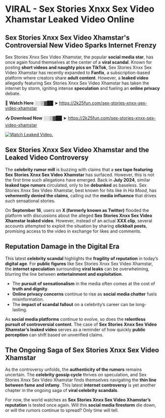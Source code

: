 # VIRAL - Sex Stories Xnxx Sex Video Xhamstar Leaked Video Online

## **Sex Stories Xnxx Sex Video Xhamstar's Controversial New Video Sparks Internet Frenzy**  

Sex Stories Xnxx Sex Video Xhamstar, the popular **social media star**, has once again found themselves at the center of a **viral scandal**. Known for posting **short videos and naughty pics on TikTok**, Sex Stories Xnxx Sex Video Xhamstar has recently expanded to **Fanfix**, a subscription-based platform where creators share **adult content**. However, a **leaked video** allegedly featuring Sex Stories Xnxx Sex Video Xhamstar has taken the internet by storm, igniting intense **speculation** and fueling an **online privacy** debate.  

🔴 **Watch Here** ░░▒▓██ ➤ https://2k25fun.com/sex-stories-xnxx-sex-video-xhamstar  

📥 **Download Now** ░░▒▓██ ➤ https://2k25fun.com/sex-stories-xnxx-sex-video-xhamstar  

[![Watch Leaked Video.](https://miro.medium.com/v2/resize:fit:828/format:webp/1*cilzJN44JGOrTw9NJCrNHA.gif "Watch Leaked Video")](https://2k25fun.com/sex-stories-xnxx-sex-video-xhamstar)

## **Sex Stories Xnxx Sex Video Xhamstar and the Leaked Video Controversy**  

The **celebrity rumor mill** is buzzing with claims that a **sex tape featuring Sex Stories Xnxx Sex Video Xhamstar** has surfaced. However, this is not the first time such allegations have emerged. Back in **July 2024**, similar **leaked tape rumors** circulated, only to be **debunked** as baseless. Sex Stories Xnxx Sex Video Xhamstar, best known for hits like *In Ha Mood*, has **vehemently denied the claims**, calling out the **media influence** that drives such sensational stories.  

On **September 16**, users on **X (formerly known as Twitter)** flooded the platform with discussions about the alleged **Sex Stories Xnxx Sex Video Xhamstar leaked video**. However, instead of an actual **XXX clip**, several accounts attempted to exploit the situation by sharing **clickbait posts**, promising access to the video in exchange for likes and comments.  

## **Reputation Damage in the Digital Era**  

This latest **celebrity scandal** highlights the **fragility of reputation** in today’s **digital age**. For **public figures** like Sex Stories Xnxx Sex Video Xhamstar, the **internet speculation** surrounding **viral leaks** can be overwhelming, blurring the line between **entertainment and exploitation**.  

- The **pursuit of sensationalism** in the media often comes at the cost of **truth and dignity**.  
- **Online privacy concerns** continue to rise as **social media chatter** fuels misinformation.  
- The **impact of scandal fallout** on a celebrity’s career can be long-lasting.  

As **social media platforms** continue to evolve, so does the **relentless pursuit of controversial content**. The case of **Sex Stories Xnxx Sex Video Xhamstar’s leaked video** serves as a reminder of how quickly **public perception** can shift based on unverified claims.  

## **The Ongoing Saga of Sex Stories Xnxx Sex Video Xhamstar**  

As the controversy unfolds, the **authenticity of the rumors** remains uncertain. The **celebrity gossip cycle** thrives on speculation, and Sex Stories Xnxx Sex Video Xhamstar finds themselves navigating the **thin line between fame and infamy**. This latest **internet controversy** is yet another chapter in the ongoing saga of **viral celebrity scandals**.  

For now, the world watches as **Sex Stories Xnxx Sex Video Xhamstar’s reputation** is tested once again. Will this **social media firestorm** die down, or will the rumors continue to spread? Only time will tell.